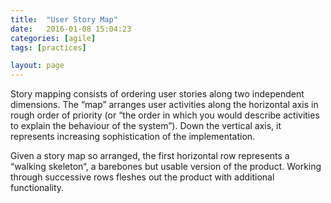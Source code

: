 ```yaml
---
title:  "User Story Map"
date:   2016-01-08 15:04:23
categories: [agile]
tags: [practices]

layout: page
---
```


Story mapping consists of ordering user stories along two independent dimensions. The “map” arranges user activities along the horizontal axis in rough order of priority (or “the order in which you would describe activities to explain the behaviour of the system”). Down the vertical axis, it represents increasing sophistication of the implementation.

Given a story map so arranged, the first horizontal row represents a “walking skeleton“, a barebones but usable version of the product. Working through successive rows fleshes out the product with additional functionality.



